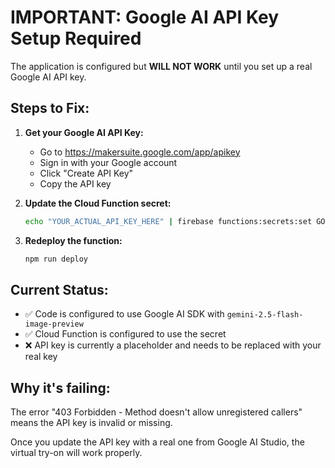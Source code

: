 # IMPORTANT: Google AI API Key Setup Required

The application is configured but **WILL NOT WORK** until you set up a real Google AI API key.

## Steps to Fix:

1. **Get your Google AI API Key:**
   - Go to https://makersuite.google.com/app/apikey
   - Sign in with your Google account
   - Click "Create API Key"
   - Copy the API key

2. **Update the Cloud Function secret:**
   ```bash
   echo "YOUR_ACTUAL_API_KEY_HERE" | firebase functions:secrets:set GOOGLE_AI_API_KEY
   ```

3. **Redeploy the function:**
   ```bash
   npm run deploy
   ```

## Current Status:
- ✅ Code is configured to use Google AI SDK with `gemini-2.5-flash-image-preview`
- ✅ Cloud Function is configured to use the secret
- ❌ API key is currently a placeholder and needs to be replaced with your real key

## Why it's failing:
The error "403 Forbidden - Method doesn't allow unregistered callers" means the API key is invalid or missing.

Once you update the API key with a real one from Google AI Studio, the virtual try-on will work properly.